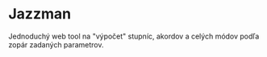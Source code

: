 # Jazzman

Jednoduchý web tool na "výpočet" stupníc, akordov a celých módov podľa zopár zadaných parametrov.